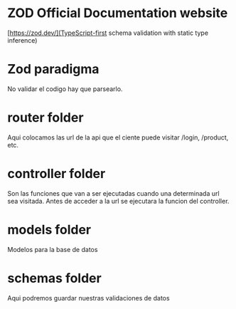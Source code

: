 # ZOD Official Documentation website 
[https://zod.dev/](TypeScript-first schema validation with static type inference)

# Zod paradigma
No validar el codigo hay que parsearlo.

# router folder
Aqui colocamos las url de la api que el ciente puede visitar
/login, /product, etc.

# controller folder
Son las funciones que van a ser ejecutadas cuando una determinada url sea visitada. Antes de acceder a la url se ejecutara la funcion del controller.

# models folder
Modelos para la base de datos

# schemas folder
Aqui podremos guardar nuestras validaciones de datos